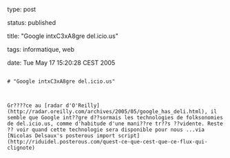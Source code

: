 type: post
status: published
title: "Google intxC3xA8gre del.icio.us"
tags: informatique, web
date: Tue May 17 15:20:28 CEST 2005
~~~~~~
# "Google intxC3xA8gre del.icio.us"

Gr????ce au [radar d'O'Reilly](http://radar.oreilly.com/archives/2005/05/google_has_deli.html), il semble que Google int??gre d??sormais les technologies de folksonomies de del.icio.us, comme d'habitude d'une mani??re tr??s ??vidente. Reste ?? voir quand cette technologie sera disponible pour nous ...via [Nicolas Delsaux's posterous import script](http://riduidel.posterous.com/quest-ce-que-cest-que-ce-flux-qui-clignote)